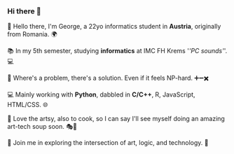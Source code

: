 ### Hi there 👋

👋 Hello there, I'm George, a 22yo informatics student in **Austria**, originally from Romania. 🌍

📚 In my 5th semester, studying **informatics** at IMC FH Krems '*'PC sounds'*'. 💻

🧠 Where's a problem, there's a solution. Even if it feels NP-hard. ➕➖✖️

💻 Mainly working with **Python**, dabbled in **C/C++**, R, JavaScript, HTML/CSS. 🌐

🎨 Love the artsy, also to cook, so I can say I'll see myself doing an amazing art-tech soup soon. 🎭🍲

🌈 Join me in exploring the intersection of art, logic, and technology. 🚀

<!--
**George-Marian/George-Marian** is a ✨ _special_ ✨ repository because its `README.md` (this file) appears on your GitHub profile.

Here are some ideas to get you started:

- 🔭 I’m currently working on ...
- 🌱 I’m currently learning ...
- 👯 I’m looking to collaborate on ...
- 🤔 I’m looking for help with ...
- 💬 Ask me about ...
- 📫 How to reach me: ...
- 😄 Pronouns: ...
- ⚡ Fun fact: ...
-->

